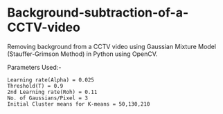 # Background-subtraction-of-a-CCTV-video
Removing background from a CCTV video using Gaussian Mixture Model (Stauffer-Grimson Method) in Python using OpenCV.


Parameters Used:-

	Learning rate(Alpha) = 0.025
	Threshold(T) = 0.9
	2nd Learning rate(Roh) = 0.11
	No. of Gaussians/Pixel = 3
	Initial Cluster means for K-means = 50,130,210
